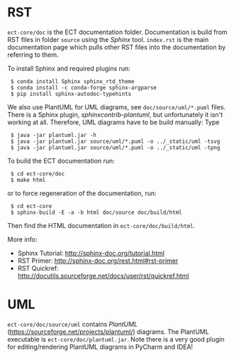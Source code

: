 RST
===

``ect-core/doc`` is the ECT documentation folder. Documentation is build from RST files in folder ``source`` using the *Sphinx* tool.
``index.rst`` is the main documentation page which pulls other RST files into the documentation by referring to them.

To install Sphinx and required plugins run:

     $ conda install Sphinx sphinx_rtd_theme
     $ conda install -c conda-forge sphinx-argparse
     $ pip install sphinx-autodoc-typehints


We also use PlantUML for UML diagrams, see ``doc/source/uml/*.puml`` files.
There is a Sphinx plugin, *sphinxcontrib-plantuml*, but unfortunately it isn't working at all.
Therefore, UML diagrams have to be build manually: Type

     $ java -jar plantuml.jar -h
     $ java -jar plantuml.jar source/uml/*.puml -o ../_static/uml -tsvg
     $ java -jar plantuml.jar source/uml/*.puml -o ../_static/uml -tpng

To build the ECT documentation run:

     $ cd ect-core/doc
     $ make html

or to force regeneration of the documentation, run:

     $ cd ect-core
     $ sphinx-build -E -a -b html doc/source doc/build/html

Then find the HTML documentation in ``ect-core/doc/build/html``.

More info:
* Sphinx Tutorial: http://sphinx-doc.org/tutorial.html
* RST Primer: http://sphinx-doc.org/rest.html#rst-primer
* RST Quickref: http://docutils.sourceforge.net/docs/user/rst/quickref.html

UML
===

``ect-core/doc/source/uml`` contains *PlantUML* (https://sourceforge.net/projects/plantuml/) diagrams.
The PlantUML executable is ``ect-core/doc/plantuml.jar``.
Note there is a very good plugin for editing/rendering PlantUML diagrams in PyCharm and IDEA!

